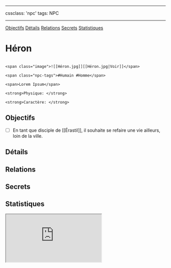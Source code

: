 
---

cssclass: 'npc'
tags: NPC

---
<span class="nav">[Objectifs](#Objectifs) [Détails](#Détails)  [Relations](#Relations) [Secrets](#Secrets) [Statistiques](#Statistiques)</span>

# Héron

```ad-desc

<span class="image">![[Héron.jpg]][[Héron.jpg|Voir]]</span>

<span class="npc-tags">#Humain #Homme</span>

<span>Lorem Ipsum</span>

<strong>Physique: </strong>

<strong>Caractère: </strong>
```

## Objectifs
- [ ] En tant que disciple de [[Érastil]], il souhaite se refaire une vie ailleurs, loin de la ville.

## Détails

## Relations

## Secrets

## Statistiques
<iframe class="embedded-statblock" src="https://pathfinderdashboard.com/Creatures/Tracker.html"></iframe>